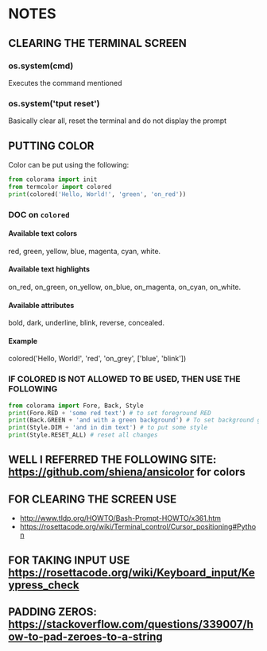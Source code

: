 # NOTES

## CLEARING THE TERMINAL SCREEN

### os.system(cmd)

Executes the command mentioned

### os.system('tput reset')

Basically clear all, reset the terminal and do not display the prompt  

## PUTTING COLOR

Color can be put using the following:

```py
from colorama import init
from termcolor import colored
print(colored('Hello, World!', 'green', 'on_red'))
```

### DOC on `colored`

#### Available text colors

red, green, yellow, blue, magenta, cyan, white.

#### Available text highlights

on_red, on_green, on_yellow, on_blue, on_magenta, on_cyan, on_white.

#### Available attributes

bold, dark, underline, blink, reverse, concealed.

#### Example

colored('Hello, World!', 'red', 'on_grey', ['blue', 'blink'])

### IF COLORED IS NOT ALLOWED TO BE USED, THEN USE THE FOLLOWING

```py
from colorama import Fore, Back, Style
print(Fore.RED + 'some red text') # to set foreground RED
print(Back.GREEN + 'and with a green background') # To set background green
print(Style.DIM + 'and in dim text') # to put some style
print(Style.RESET_ALL) # reset all changes
```

## WELL I REFERRED THE FOLLOWING SITE: <https://github.com/shiena/ansicolor> for colors

## FOR CLEARING THE SCREEN USE

- <http://www.tldp.org/HOWTO/Bash-Prompt-HOWTO/x361.htm>
- <https://rosettacode.org/wiki/Terminal_control/Cursor_positioning#Python>

## FOR TAKING INPUT USE <https://rosettacode.org/wiki/Keyboard_input/Keypress_check>

## PADDING ZEROS: <https://stackoverflow.com/questions/339007/how-to-pad-zeroes-to-a-string>